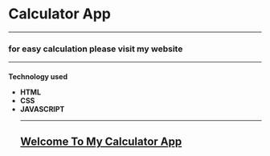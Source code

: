 <h1> Calculator App</h1>
<hr>
<h3>
for easy calculation please visit my website
<hr>
<h4>
Technology used
<ul>
<li>
HTML
<br>
<li>
CSS
<br>
<li>
JAVASCRIPT
<hr>
<h2>

<a href="https://sajjadahmed3.github.io/calculatorapp/">Welcome To My Calculator App</a>
